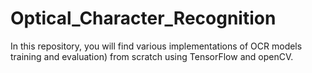 # Optical_Character_Recognition
In this repository, you will find various implementations of OCR models training and evaluation) from scratch using TensorFlow and openCV.
